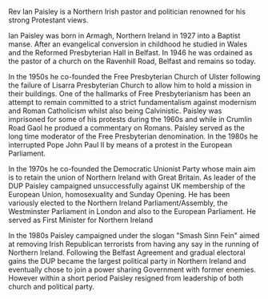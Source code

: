 Rev Ian Paisley is a Northern Irish pastor and politician renowned
for his strong Protestant views.

Ian Paisley was born in Armagh, Northern Ireland in 1927 into a
Baptist manse. After an evangelical conversion in childhood he
studied in Wales and the Reformed Presbyterian Hall in Belfast. In
1946 he was ordained as the pastor of a church on the Ravenhill
Road, Belfast and remains so today.

In the 1950s he co-founded the Free Presbyterian Church of Ulster
following the failure of Lisarra Presbyterian Church to allow him
to hold a mission in their buildings. One of the hallmarks of Free
Presbyterianism has been an attempt to remain committed to a strict
fundamentalism against modernism and Roman Catholicism whilst also
being Calvinistic. Paisley was imprisoned for some of his protests
during the 1960s and while in Crumlin Road Gaol he produed a
commentary on Romans. Paisley served as the long time moderator of
the Free Presbyterian denomination. In the 1980s he interrupted
Pope John Paul II by means of a protest in the European
Parliament.

In the 1970s he co-founded the Democratic Unionist Party whose main
aim is to retain the union of Northern Ireland with Great Britain.
As leader of the DUP Paisley campaigned unsuccessfully against UK
membership of the European Union, homosexuality and Sunday Opening.
He has been variously elected to the Northern Ireland
Parliament/Assembly, the Westminster Parliament in London and also
to the European Parliament. He served as First Minister for
Northern Ireland

In the 1980s Paisley campaigned under the slogan "Smash Sinn Fein"
aimed at removing Irish Republican terrorists from having any say
in the running of Northern Ireland. Following the Belfast Agreement
and gradual electoral gains the DUP became the largest political
party in Northern Ireland and eventually chose to join a power
sharing Government with former enemies. However within a short
period Paisley resigned from leadership of both church and
political party.



